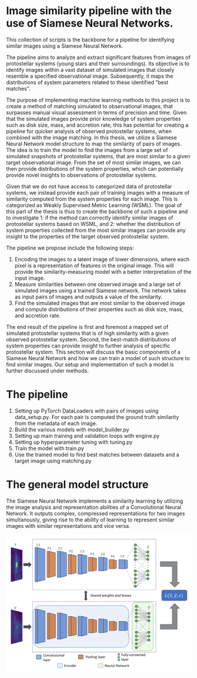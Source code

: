 # Image similarity pipeline with the use of Siamese Neural Networks. 
This collection of scripts is the backbone for a pipeline for identifying similar images using a Siamese Neural Network.

The pipeline aims to analyze and extract significant features from images of protostellar systems (young stars and their surroundings). Its objective is to identify images within a vast dataset of simulated images that closely resemble a specified observational image. Subsequently, it maps the distributions of system parameters related to these identified ”best matches”.

The purpose of implementing machine learning methods to this project is to create a method of matching simulated to observational images, that surpasses manual visual assessment in terms of precision and time. Given that the simulated images provide prior knowledge of system properties such as disk size, mass, and accretion rate, this has potential for creating a pipeline for quicker analysis of observed protostellar systems, when combined with the image matching. In this thesis, we utilize
a Siamese Neural Network model structure to map the similarity of pairs of images. The idea is to train the model to find the images from a large set of simulated snapshots of protostellar systems, that are most similar to a given target observational image. From the set of most similar images, we can
then provide distributions of the system properties, which can potentially provide novel insights to observations of protostellar systems.

Given that we do not have access to categorized data of protostellar systems, we instead provide each pair of training images with a measure of similarity computed from the system properties for each image. This is categorized as Weakly Supervised Metric Learning (WSML). The goal of this part of the thesis is thus to create the backbone of such a pipeline and to investigate 1: if the method can correctly identify similar images of protostellar systems based on WSML, and 2: whether the
distribution of system properties collected from the most similar images can provide any insight to the properties of the target observed protostellar system.

The pipeline we propose include the following steps:
1. Encoding the images to a latent image of lower dimensions, where each pixel is a representation
of features in the original image. This will provide the similarity-measuring model with a better
interpretation of the input image.
2. Measure similarities between one observed image and a large set of simulated images using a
trained Siamese network. The network takes as input pairs of images and outputs a value of the
similarity.
3. Find the simulated images that are most similar to the observed image and compute distributions
of their properties such as disk size, mass, and accretion rate.

The end result of the pipeline is first and foremost a mapped set of simulated protostellar systems that
is of high similarity with a given observed protostellar system. Second, the best-match distributions of
system properties can provide insight to further analysis of specific protostellar system.
This section will discuss the basic components of a Siamese Neural Network and how we can train
a model of such structure to find similar images. Our setup and implementation of such a model is
further discussed under methods.


# The pipeline

1. Setting up PyTorch DataLoaders with pairs of images using data_setup.py. For each pair is computed the ground truth similarity from the metadata of each image.
2. Build the various models with model_builder.py
3. Setting up main training and validation loops with engine.py
4. Setting up hyperparameter tuning with tuning.py
5. Train the model with train.py
6. Use the trained model to find best matches between datasets and a target image using matching.py


# The general model structure
The Siamese Neural Network implements a similarity learning by utilizing the image analysis and representation abilities of a Convolutional Neural Network. It outputs complex, compressed representations for two images simultanously, giving rise to the ability of learning to represent similar images with similar representations and vice versa. 

![image](SNN_structure.png)
